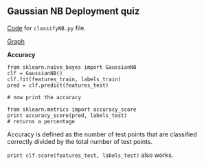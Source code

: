 ## Gaussian NB Deployment quiz

[Code](https://github.com/jpalmerr/Udacity-machine-learning/blob/master/public/Screen%20Shot%202019-05-03%20at%2010.31.43.png)
for `classifyNB.py` file.

[Graph](https://github.com/jpalmerr/Udacity-machine-learning/blob/master/public/Screen%20Shot%202019-05-03%20at%2010.32.10.png)

**Accuracy**

```
from sklearn.naive_bayes import GaussianNB
clf = GaussianNB()
clf.fit(features_train, labels_train)
pred = clf.predict(features_test)

# now print the accuracy

from sklearn.metrics import accuracy_score
print accuracy_score(pred, labels_test)
# returns a percentage
```
Accuracy is defined as the number of test points that are classified correctly divided by the total number of test points.

`print clf.score(features_test, labels_test)`
also works.
